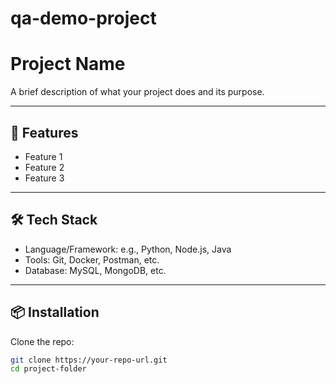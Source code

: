 # qa-demo-project
# Project Name

A brief description of what your project does and its purpose.

---

## 🚀 Features

- Feature 1
- Feature 2
- Feature 3

---

## 🛠 Tech Stack

- Language/Framework: e.g., Python, Node.js, Java
- Tools: Git, Docker, Postman, etc.
- Database: MySQL, MongoDB, etc.

---

## 📦 Installation

Clone the repo:

```bash
git clone https://your-repo-url.git
cd project-folder
